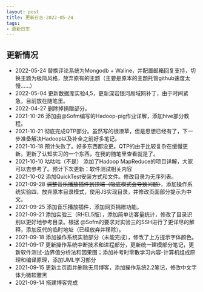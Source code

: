 ```yaml
---
layout: post
title: 更新日志-2022-05-24
tags:
- 更新日志
---
```

## 更新情况
- 2022-05-24 替换评论系统为Mongodb + Waline，并配置邮箱回复支持，切换主题为极简风格，放弃原有的主题（主要是原本的主题托管github速度太慢……）
- 2022-05-04 更新数据库实验4,5，更新深岩银河局域网补丁，由于时间紧急，目前放在随笔里。
- 2022-04-27 删除掉捐赠部分。
- 2021-10-26 添加由@Sofm编写的Hadoop-pig作业详解，添加hive部分教程。
- 2021-10-21 彻底完成QTP部分。虽然写的很潦草，但是思想已经有了，下一步准备解决Hadoop以及补全之前好多笔记。
- 2021-10-18 预计失败了。好多东西都没更。QTP的由于比较复杂在缓慢更新。更新了认知实习的一个东西，在我的随笔里查看就是了。
- 2021-10-10 咕咕咕（不是） 添加了Hadoop MapReduce的项目详解，大家可以去参考了。预计下次更新：软件测试相关内容
- 2021-10-02 添加QuickTest安装方式和文件。修改目录为无序列表。
- 2021-09-28 ~~调整音乐播放插件到顶端（吸底模式会导致问题）~~，添加操作系统实验四，放弃原本目录模式，使用JS实现目录，并修改页面部分提示为中文。
- 2021-09-25 添加音乐播放插件，添加网页捐赠功能。
- 2021-09-21 添加实验三（RHEL5版），添加简单访客量统计，修改了目录识别以更好地参考目录。根据 @Sofm的要求对实验三的SSH进行了更详尽的解释，添加反代的临时地址（已经放弃并移除）。
- 2021-09-18 添加操作系统实验部分（未能完成），修改了上方提示字体颜色。
- 2021-09-17 更新操作系统中断技术和进程部分，更新统一建模部分笔记，更新软件测试-边界值分析法和因果图；添加补考时零散学习内容-计算机组成原理和编译原理，添加UML学习部分
- 2021-09-15 更新主页面并删除无用博客，添加操作系统2.2笔记，修改中文字体为微软雅黑
- 2021-09-14 搭建博客完成
